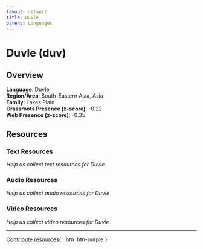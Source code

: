 ```yaml
---
layout: default
title: Duvle
parent: Languages
---
```


# Duvle (duv)

## Overview

**Language**: Duvle  
**Region/Area**: South-Eastern Asia, Asia  
**Family**: Lakes Plain  
**Grassroots Presence (z-score)**: -0.22  
**Web Presence (z-score)**: -0.35  

## Resources

### Text Resources
*Help us collect text resources for Duvle*

### Audio Resources
*Help us collect audio resources for Duvle*

### Video Resources
*Help us collect video resources for Duvle*

---

[Contribute resources](https://forms.office.com/e/1SfLJx3u1r){: .btn .btn-purple }
